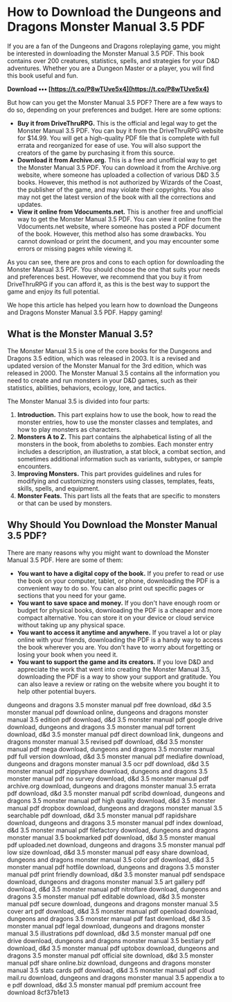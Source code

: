 # How to Download the Dungeons and Dragons Monster Manual 3.5 PDF
 
If you are a fan of the Dungeons and Dragons roleplaying game, you might be interested in downloading the Monster Manual 3.5 PDF. This book contains over 200 creatures, statistics, spells, and strategies for your D&D adventures. Whether you are a Dungeon Master or a player, you will find this book useful and fun.
 
**Download ••• [https://t.co/P8wTUve5x4](https://t.co/P8wTUve5x4)**


 
But how can you get the Monster Manual 3.5 PDF? There are a few ways to do so, depending on your preferences and budget. Here are some options:
 
- **Buy it from DriveThruRPG.** This is the official and legal way to get the Monster Manual 3.5 PDF. You can buy it from the DriveThruRPG website for $14.99. You will get a high-quality PDF file that is complete with full errata and reorganized for ease of use. You will also support the creators of the game by purchasing it from this source.
- **Download it from Archive.org.** This is a free and unofficial way to get the Monster Manual 3.5 PDF. You can download it from the Archive.org website, where someone has uploaded a collection of various D&D 3.5 books. However, this method is not authorized by Wizards of the Coast, the publisher of the game, and may violate their copyrights. You also may not get the latest version of the book with all the corrections and updates.
- **View it online from Vdocuments.net.** This is another free and unofficial way to get the Monster Manual 3.5 PDF. You can view it online from the Vdocuments.net website, where someone has posted a PDF document of the book. However, this method also has some drawbacks. You cannot download or print the document, and you may encounter some errors or missing pages while viewing it.

As you can see, there are pros and cons to each option for downloading the Monster Manual 3.5 PDF. You should choose the one that suits your needs and preferences best. However, we recommend that you buy it from DriveThruRPG if you can afford it, as this is the best way to support the game and enjoy its full potential.
 
We hope this article has helped you learn how to download the Dungeons and Dragons Monster Manual 3.5 PDF. Happy gaming!
  
## What is the Monster Manual 3.5?
 
The Monster Manual 3.5 is one of the core books for the Dungeons and Dragons 3.5 edition, which was released in 2003. It is a revised and updated version of the Monster Manual for the 3rd edition, which was released in 2000. The Monster Manual 3.5 contains all the information you need to create and run monsters in your D&D games, such as their statistics, abilities, behaviors, ecology, lore, and tactics.
 
The Monster Manual 3.5 is divided into four parts:

1. **Introduction.** This part explains how to use the book, how to read the monster entries, how to use the monster classes and templates, and how to play monsters as characters.
2. **Monsters A to Z.** This part contains the alphabetical listing of all the monsters in the book, from aboleths to zombies. Each monster entry includes a description, an illustration, a stat block, a combat section, and sometimes additional information such as variants, subtypes, or sample encounters.
3. **Improving Monsters.** This part provides guidelines and rules for modifying and customizing monsters using classes, templates, feats, skills, spells, and equipment.
4. **Monster Feats.** This part lists all the feats that are specific to monsters or that can be used by monsters.

## Why Should You Download the Monster Manual 3.5 PDF?
 
There are many reasons why you might want to download the Monster Manual 3.5 PDF. Here are some of them:

- **You want to have a digital copy of the book.** If you prefer to read or use the book on your computer, tablet, or phone, downloading the PDF is a convenient way to do so. You can also print out specific pages or sections that you need for your game.
- **You want to save space and money.** If you don't have enough room or budget for physical books, downloading the PDF is a cheaper and more compact alternative. You can store it on your device or cloud service without taking up any physical space.
- **You want to access it anytime and anywhere.** If you travel a lot or play online with your friends, downloading the PDF is a handy way to access the book wherever you are. You don't have to worry about forgetting or losing your book when you need it.
- **You want to support the game and its creators.** If you love D&D and appreciate the work that went into creating the Monster Manual 3.5, downloading the PDF is a way to show your support and gratitude. You can also leave a review or rating on the website where you bought it to help other potential buyers.

dungeons and dragons 3.5 monster manual pdf free download,  d&d 3.5 monster manual pdf download online,  dungeons and dragons monster manual 3.5 edition pdf download,  d&d 3.5 monster manual pdf google drive download,  dungeons and dragons 3.5 monster manual pdf torrent download,  d&d 3.5 monster manual pdf direct download link,  dungeons and dragons monster manual 3.5 revised pdf download,  d&d 3.5 monster manual pdf mega download,  dungeons and dragons 3.5 monster manual pdf full version download,  d&d 3.5 monster manual pdf mediafire download,  dungeons and dragons monster manual 3.5 ocr pdf download,  d&d 3.5 monster manual pdf zippyshare download,  dungeons and dragons 3.5 monster manual pdf no survey download,  d&d 3.5 monster manual pdf archive.org download,  dungeons and dragons monster manual 3.5 errata pdf download,  d&d 3.5 monster manual pdf scribd download,  dungeons and dragons 3.5 monster manual pdf high quality download,  d&d 3.5 monster manual pdf dropbox download,  dungeons and dragons monster manual 3.5 searchable pdf download,  d&d 3.5 monster manual pdf rapidshare download,  dungeons and dragons 3.5 monster manual pdf index download,  d&d 3.5 monster manual pdf filefactory download,  dungeons and dragons monster manual 3.5 bookmarked pdf download,  d&d 3.5 monster manual pdf uploaded.net download,  dungeons and dragons 3.5 monster manual pdf low size download,  d&d 3.5 monster manual pdf easy share download,  dungeons and dragons monster manual 3.5 color pdf download,  d&d 3.5 monster manual pdf hotfile download,  dungeons and dragons 3.5 monster manual pdf print friendly download,  d&d 3.5 monster manual pdf sendspace download,  dungeons and dragons monster manual 3.5 art gallery pdf download,  d&d 3.5 monster manual pdf nitroflare download,  dungeons and dragons 3.5 monster manual pdf editable download,  d&d 3.5 monster manual pdf secure download,  dungeons and dragons monster manual 3.5 cover art pdf download,  d&d 3.5 monster manual pdf openload download,  dungeons and dragons 3.5 monster manual pdf fast download,  d&d 3.5 monster manual pdf legal download,  dungeons and dragons monster manual 3.5 illustrations pdf download,  d&d 3.5 monster manual pdf one drive download,  dungeons and dragons monster manual 3.5 bestiary pdf download,  d&d 3.5 monster manual pdf uptobox download,  dungeons and dragons 3.5 monster manual pdf official site download,  d&d 3.5 monster manual pdf share online.biz download,  dungeons and dragons monster manual 3.5 stats cards pdf download,  d&d 3.5 monster manual pdf cloud mail.ru download,  dungeons and dragons monster manual 3.5 appendix a to e pdf download,  d&d 3.5 monster manual pdf premium account free download
 8cf37b1e13
 
